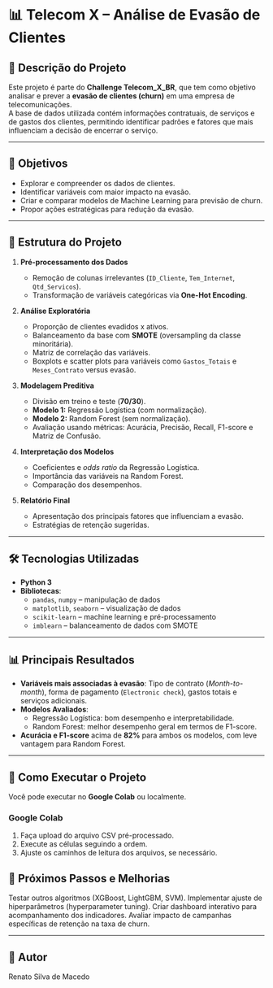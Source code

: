 # 📊 Telecom X – Análise de Evasão de Clientes

## 📌 Descrição do Projeto
Este projeto é parte do **Challenge Telecom_X_BR**, que tem como objetivo analisar e prever a **evasão de clientes (churn)** em uma empresa de telecomunicações.  
A base de dados utilizada contém informações contratuais, de serviços e de gastos dos clientes, permitindo identificar padrões e fatores que mais influenciam a decisão de encerrar o serviço.

---

## 🎯 Objetivos
- Explorar e compreender os dados de clientes.
- Identificar variáveis com maior impacto na evasão.
- Criar e comparar modelos de Machine Learning para previsão de churn.
- Propor ações estratégicas para redução da evasão.

---

## 📂 Estrutura do Projeto
1. **Pré-processamento dos Dados**
   - Remoção de colunas irrelevantes (`ID_Cliente`, `Tem_Internet`, `Qtd_Servicos`).
   - Transformação de variáveis categóricas via **One-Hot Encoding**.
   
2. **Análise Exploratória**
   - Proporção de clientes evadidos x ativos.
   - Balanceamento da base com **SMOTE** (oversampling da classe minoritária).
   - Matriz de correlação das variáveis.
   - Boxplots e scatter plots para variáveis como `Gastos_Totais` e `Meses_Contrato` versus evasão.

3. **Modelagem Preditiva**
   - Divisão em treino e teste (**70/30**).
   - **Modelo 1:** Regressão Logística (com normalização).
   - **Modelo 2:** Random Forest (sem normalização).
   - Avaliação usando métricas: Acurácia, Precisão, Recall, F1-score e Matriz de Confusão.

4. **Interpretação dos Modelos**
   - Coeficientes e *odds ratio* da Regressão Logística.
   - Importância das variáveis na Random Forest.
   - Comparação dos desempenhos.

5. **Relatório Final**
   - Apresentação dos principais fatores que influenciam a evasão.
   - Estratégias de retenção sugeridas.

---

## 🛠 Tecnologias Utilizadas
- **Python 3**
- **Bibliotecas**:
  - `pandas`, `numpy` – manipulação de dados
  - `matplotlib`, `seaborn` – visualização de dados
  - `scikit-learn` – machine learning e pré-processamento
  - `imblearn` – balanceamento de dados com SMOTE

---

## 📊 Principais Resultados
- **Variáveis mais associadas à evasão**: Tipo de contrato (*Month-to-month*), forma de pagamento (`Electronic check`), gastos totais e serviços adicionais.
- **Modelos Avaliados**:
  - Regressão Logística: bom desempenho e interpretabilidade.
  - Random Forest: melhor desempenho geral em termos de F1-score.
- **Acurácia e F1-score** acima de **82%** para ambos os modelos, com leve vantagem para Random Forest.

---

## 🚀 Como Executar o Projeto
Você pode executar no **Google Colab** ou localmente.

### Google Colab
1. Faça upload do arquivo CSV pré-processado.
2. Execute as células seguindo a ordem.
3. Ajuste os caminhos de leitura dos arquivos, se necessário.

## 📌 Próximos Passos e Melhorias
Testar outros algoritmos (XGBoost, LightGBM, SVM).
Implementar ajuste de hiperparâmetros (hyperparameter tuning).
Criar dashboard interativo para acompanhamento dos indicadores.
Avaliar impacto de campanhas específicas de retenção na taxa de churn.

---

## 👤 Autor

Renato Silva de Macedo
